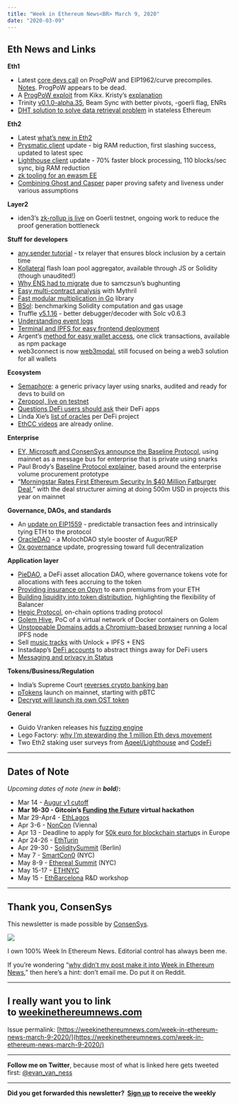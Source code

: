 ```yaml
---
title: "Week in Ethereum News<BR> March 9, 2020"
date: "2020-03-09"
---
```


## **Eth News and Links**

**Eth1**

- Latest [core devs call](https://youtu.be/kham8c0qhmw) on ProgPoW and EIP1962/curve precompiles. [Notes](https://twitter.com/TimBeiko/status/1235924874973138944). ProgPoW appears to be dead.
- A [ProgPoW exploit](https://github.com/kik/progpow-exploit) from Kikx. Kristy’s [explanation](https://twitter.com/OhGodAGirl/status/1235358803668975617)
- Trinity [v0.1.0-alpha.35](https://trinity-client.readthedocs.io/en/latest/release_notes.html#trinity-0-1-0-alpha-35-2020-03-03), Beam Sync with better pivots, -goerli flag, ENRs
- [DHT solution to solve data retrieval problem](https://ethresear.ch/t/dht-based-solution-for-the-data-retrieval-problem-under-the-stateless-paradigm/7070) in stateless Ethereum

**Eth2**

- Latest [what’s new in Eth2](https://hackmd.io/@benjaminion/wnie2_200306)
- [Prysmatic client](https://medium.com/prysmatic-labs/eth-2-0-dev-update-45-cross-compiles-slashing-protection-2e6359e15195) update - big RAM reduction, first slashing success, updated to latest spec
- [Lighthouse client](https://lighthouse.sigmaprime.io/update-22.html) update - 70% faster block processing, 110 blocks/sec sync, big RAM reduction
- [zk tooling for an ewasm EE](https://ethresear.ch/t/zero-knowledge-tooling-for-an-eth-2-0-wasm-execution-layer/7080)
- [Combining Ghost and Casper](https://arxiv.org/abs/2003.03052) paper proving safety and liveness under various assumptions

**Layer2**

- iden3’s [zk-rollup is live](https://blog.iden3.io/announcing-zkrollup-first-public-testnet.html) on Goerli testnet, ongoing work to reduce the proof generation bottleneck

**Stuff for developers**

- [any.sender tutorial](https://github.com/PISAresearch/docs.any.sender/tree/master/docs/echoWalkthrough) - tx relayer that ensures block inclusion by a certain time
- [Kollateral](https://twitter.com/kollateralco/status/1235994141055574016) flash loan pool aggregator, available through JS or Solidity (though unaudited!)
- [Why ENS had to migrate](https://medium.com/the-ethereum-name-service/lets-talk-ens-migration-a92d5c21df28) due to samczsun’s bughunting
- [Easy multi-contract analysis](https://blog.mythx.io/misc/easy-multi-contract-security-analysis-using-mythril/) with Mythril
- [Fast modular multiplication in Go](https://hackmd.io/@zkteam/modular_multiplication) library
- [BSol](https://medium.com/@giulio.rebuffo/bsol-benchmarking-solidity-smart-contract-acd78f3b259b): benchmarking Solidity computation and gas usage
- Truffle [v5.1.16](https://github.com/trufflesuite/truffle/releases/tag/v5.1.16) - better debugger/decoder with Solc v0.6.3
- [Understanding event logs](https://medium.com/mycrypto/understanding-event-logs-on-the-ethereum-blockchain-f4ae7ba50378)
- [Terminal and IPFS for easy frontend deployment](https://medium.com/coinmonks/terminal-co-ipfs-web3-deployment-simplified-da70efee7e74)
- Argent’s [method for easy wallet access](https://medium.com/argenthq/faster-cheaper-and-safer-dapp-access-70057611ed46), one click transactions, available as npm package
- web3connect is now [web3modal](https://www.npmjs.com/package/web3modal), still focused on being a web3 solution for all wallets

**Ecosystem**

- [Semaphore](https://medium.com/@weijiek/release-announcement-semaphore-a-zero-knowledge-gadget-for-ethereum-5b671cd360d4): a generic privacy layer using snarks, audited and ready for devs to build on
- [Zeropool, live on testnet](https://twitter.com/ZeroPoolNetwork/status/1235220309596393473)
- [Questions DeFi users should ask](https://diligence.consensys.net/blog/2020/03/questions-defi-users-should-be-asking-defi-developers/) their DeFi apps
- Linda Xie’s [list of oracles](https://docs.google.com/spreadsheets/d/1zdCqw5E4ljSL1KYpjimX6RVrkg_2leHMZGEikv610ac/edit#gid=0) per DeFi project
- [EthCC videos](https://www.reddit.com/r/ethereum/comments/fcsolo/ethcc_3_livestreams/) are already online.

**Enterprise**

- [EY, Microsoft and ConsenSys announce the Baseline Protocol](https://consensys.net/blog/press-release/ey-and-consensys-announce-formation-of-baseline-protocol-initiative-to-make-ethereum-mainnet-safe-and-effective-for-enterprises/), using mainnet as a message bus for enterprise that is private using snarks
- Paul Brody’s [Baseline Protocol explainer](https://www.reddit.com/r/ethfinance/comments/fds4sy/a_sort_of_baseline_explainer_faq/), based around the enterprise volume procurement prototype
- “[Morningstar Rates First Ethereum Security In $40 Million Fatburger Deal](https://www.forbes.com/sites/michaeldelcastillo/2020/03/08/morningstar-rates-first-ethereum-debt-security-in-40-million-fatburger-deal/#1326e6292abd),” with the deal structurer aiming at doing 500m USD in projects this year on mainnet

**Governance, DAOs, and standards**

- An [update on EIP1559](https://eipupdate.substack.com/p/eip-update-issue-1-eip-1559) - predictable transaction fees and intrinsically tying ETH to the protocol
- [OracleDAO](https://hackmd.io/@oracle-dao/Sk-uHkX78) - a MolochDAO style booster of Augur/REP
- [0x governance](https://blog.0xproject.com/0x-governance-in-2020-and-beyond-9e7703bc1c54) update, progressing toward full decentralization

**Application layer**

- [PieDAO](https://medium.com/piedao/introducing-piedao-the-asset-allocation-dao-1af9eec5ee4), a DeFi asset allocation DAO, where governance tokens vote for allocations with fees accruing to the token
- [Providing insurance on Opyn](https://medium.com/opyn/providing-insurance-on-opyn-b370e67a709a) to earn premiums from your ETH
- [Building liquidity into token distribution](https://medium.com/balancer-protocol/building-liquidity-into-token-distribution-a49d4286e0d4), highlighting the flexibility of Balancer
- [Hegic Protocol](https://ethresear.ch/t/announcing-hegic-protocol-and-the-concept-of-a-hedge-contract/7023), on-chain options trading protocol
- [Golem Hive](https://blog.golemproject.net/golem-hive/), PoC of a virtual network of Docker containers on Golem
- [Unstoppable Domains adds a Chromium-based browser](https://unstoppabledomains.com/browser) running a local IPFS node
- Sell [music tracks](https://twitter.com/zpl1t/status/1235859268630228992) with Unlock + IPFS + ENS
- Instadapp’s [DeFi accounts](https://blog.instadapp.io/defi-smart-accounts/) to abstract things away for DeFi users
- [Messaging and privacy in Status](https://our.status.im/breaking-down-the-private-secure-messenger/)

**Tokens/Business/Regulation**

- India’s Supreme Court [reverses crypto banking ban](https://www.reuters.com/article/us-india-cryptocurrency-idUSKBN20R0KV)
- [pTokens](https://medium.com/provable/ptokens-launch-on-mainnet-8c0a0cffa24f) launch on mainnet, starting with pBTC
- [Decrypt will launch its own OST token](https://decrypt.co/21234/decrypt-announces-the-launch-of-its-own-token)

**General**

- Guido Vranken releases his [fuzzing engine](https://github.com/guidovranken/vfuzz)
- Lego Factory: [why I’m stewarding the 1 million Eth devs movement](https://medium.com/1milliondevs/why-im-stewarding-the-one-million-developers-movement-2536c1be26fe)
- Two Eth2 staking user surveys from [Aqeel/Lighthouse](https://docs.google.com/forms/d/e/1FAIpQLSfDgb4KX23jFqkTj9z5ly2wp5Nc6O2Yyn3f5Ihx2q4m5dY6YA/viewform) and [CodeFi](https://www.surveygizmo.com/s3/5478500/3b7114adf13d)

* * *

## **Dates of Note**

_Upcoming dates of note (new in **bold**)_**:**

- Mar 14 - [Augur v1 cutoff](https://github.com/AugurProject/augur-app/releases/tag/v1.16.10)
- **Mar 16-30 - Gitcoin’s [Funding the Future](https://hackathons.gitcoin.co/funding-the-future) virtual hackathon**
- Mar 29-Apr4 - [EthLagos](https://ethlagos.io/)
- Apr 3-6 - [NonCon](https://noncon.org/) (Vienna)
- Apr 13 - Deadline to apply for [50k euro for blockchain startup](https://blockchers.eu/open-calls/)s in Europe
- Apr 24-26 - [EthTurin](https://ethturin.com/)
- Apr 29-30 - [SoliditySummit](https://solidity-summit.ethereum.org/) (Berlin)
- May 7 - [SmartCon0](https://blog.chain.link/announcing-the-smart-contract-summit-smartcon-0-powered-by-chainlink/) (NYC)
- May 8-9 - [Ethereal Summit](https://www.etherealsummit.com/) (NYC)
- May 15-17 - [ETHNYC](https://nyc.ethglobal.co/)
- May 15 - [EthBarcelona](https://ethbarcelona.github.io/) R&D workshop

* * *

## **Thank you, ConsenSys**

This newsletter is made possible by [ConsenSys](https://consensys.net/).  

[![](https://cdn.substack.com/image/fetch/w_1456,c_limit,f_auto,q_auto:good/https%3A%2F%2Fbucketeer-e05bbc84-baa3-437e-9518-adb32be77984.s3.amazonaws.com%2Fpublic%2Fimages%2F08f1b2fd-57e2-4d4b-bd42-730c769114be_240x240.jpeg)](https://cdn.substack.com/image/fetch/c_limit,f_auto,q_auto:good/https%3A%2F%2Fbucketeer-e05bbc84-baa3-437e-9518-adb32be77984.s3.amazonaws.com%2Fpublic%2Fimages%2F08f1b2fd-57e2-4d4b-bd42-730c769114be_240x240.jpeg)

I own 100% Week In Ethereum News. Editorial control has always been me.

If you’re wondering “[why didn’t my post make it into Week in Ethereum News](https://www.evanvanness.com/post/179914035841/why-didnt-my-post-make-the-newsletter),” then here’s a hint: don’t email me. Do put it on Reddit.

* * *

## **I really want you to link to [weekinethereumnews.com](https://weekinethereumnews.com/)**

Issue permalink: [https://weekinethereumnews.com/week-in-ethereum-news-march-9-2020/](https://weekinethereumnews.com/week-in-ethereum-news-march-9-2020/)

* * *

**Follow me on Twitter**, because most of what is linked here gets tweeted first: [@evan\_van\_ness](https://twitter.com/evan_van_ness)

* * *

**Did you get forwarded this newsletter?  [Sign up](https://weekinethereum.substack.com/subscribe#about) to receive the weekly**
